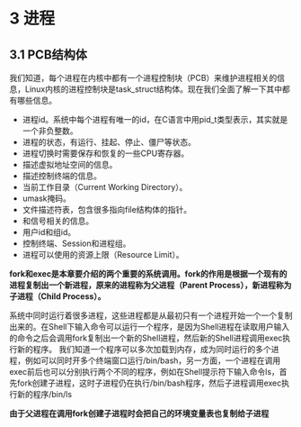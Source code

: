 # 3 进程

## 3.1 PCB结构体

我们知道，每个进程在内核中都有一个进程控制块（PCB）来维护进程相关的信息，Linux内核的进程控制块是task_struct结构体。现在我们全面了解一下其中都有哪些信息。

- 进程id。系统中每个进程有唯一的id，在C语言中用pid_t类型表示，其实就是一个非负整数。
- 进程的状态，有运行、挂起、停止、僵尸等状态。
- 进程切换时需要保存和恢复的一些CPU寄存器。
- 描述虚拟地址空间的信息。
- 描述控制终端的信息。
- 当前工作目录（Current Working Directory）。
- umask掩码。
- 文件描述符表，包含很多指向file结构体的指针。
- 和信号相关的信息。
- 用户id和组id。
- 控制终端、Session和进程组。
- 进程可以使用的资源上限（Resource Limit）。



**fork和exec是本章要介绍的两个重要的系统调用。fork的作用是根据一个现有的进程复制出一个新进程，原来的进程称为父进程（Parent Process），新进程称为子进程（Child Process）。**

系统中同时运行着很多进程，这些进程都是从最初只有一个进程开始一个一个复制出来的。在Shell下输入命令可以运行一个程序，是因为Shell进程在读取用户输入的命令之后会调用fork复制出一个新的Shell进程，然后新的Shell进程调用exec执行新的程序。
我们知道一个程序可以多次加载到内存，成为同时运行的多个进程，例如可以同时开多个终端窗口运行/bin/bash，另一方面，一个进程在调用exec前后也可以分别执行两个不同的程序，例如在Shell提示符下输入命令ls，首先fork创建子进程，这时子进程仍在执行/bin/bash程序，然后子进程调用exec执行新的程序/bin/ls

**由于父进程在调用fork创建子进程时会把自己的环境变量表也复制给子进程**

